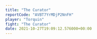 ```yaml
---
title: "The Curator"
reportCode: "AVBT7YrMDjP2NnFH"
player: "Torquin"
fight: "The Curator"
date: 2021-10-27T19:09:12.576000+00:00
---
```

